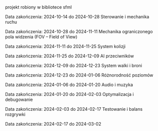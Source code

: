 projekt robiony w bibliotece sfml

Data zakończenia: 2024-10-14 do 2024-10-28
Sterowanie i mechanika ruchu

Data zakończenia: 2024-10-28 do 2024-11-11
Mechanika ograniczonego pola widzenia (FOV – Field of View)

Data zakończenia: 2024-11-11 do 2024-11-25
System kolizji

Data zakończenia: 2024-11-25 do 2024-12-09
AI przeciwników

Data zakończenia: 2024-12-09 do 2024-12-23
System walki i broni

Data zakończenia: 2024-12-23 do 2024-01-06
Różnorodność poziomów

Data zakończenia: 2024-01-06 do 2024-01-20
Audio i muzyka

Data zakończenia: 2024-01-20 do 2024-02-03
Optymalizacja i debugowanie

Data zakończenia: 2024-02-03 do 2024-02-17
Testowanie i balans rozgrywki

Data zakończenia: 2024-02-17 do 2024-03-02

